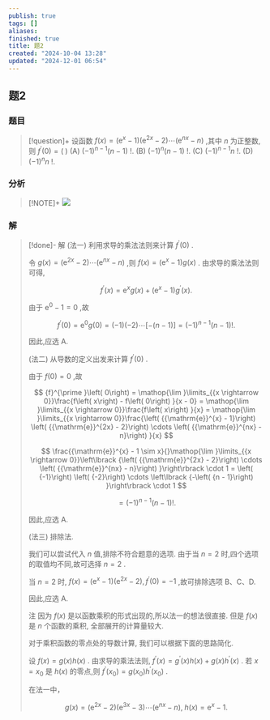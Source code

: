 ```yaml
---
publish: true
tags: []
aliases: 
finished: true
title: 题2
created: "2024-10-04 13:28"
updated: "2024-12-01 06:54"
---
```

## 题2
### 题目
> [!question]+
> 设函数 $f\left( x\right)  = \left( {{\mathrm{e}}^{x} - 1}\right) \left( {{\mathrm{e}}^{2x} - 2}\right) \cdots \left( {{\mathrm{e}}^{nx} - n}\right)$ ,其中 $n$ 为正整数,则 ${f}^{\prime }\left( 0\right)  = \left( \;\right)$
> (A) ${\left( -1\right) }^{n - 1}\left( {n - 1}\right)$ !. 
> (B) ${\left( -1\right) }^{n}\left( {n - 1}\right)$ !.
> (C) ${\left( -1\right) }^{n - 1}n$ !. 
> (D) ${\left( -1\right) }^{n}n$ !.
### 分析
> [!NOTE]+
> ![](https://img.hwenyi.live/202411201652383.webp)
### 解
> [!done]-
> 解 (法一) 利用求导的乘法法则来计算 ${f}^{\prime }\left( 0\right)$ .
> 
> 令 $g\left( x\right)  = \left( {{\mathrm{e}}^{2x} - 2}\right) \cdots \left( {{\mathrm{e}}^{nx} - n}\right)$ ,则 $f\left( x\right)  = \left( {{\mathrm{e}}^{x} - 1}\right) g\left( x\right)$ . 由求导的乘法法则可得,
> 
> $$
> {f}^{\prime }\left( x\right)  = {\mathrm{e}}^{x}g\left( x\right)  + \left( {{\mathrm{e}}^{x} - 1}\right) {g}^{\prime }\left( x\right) .
> $$
> 
> 由于 ${\mathrm{e}}^{0} - 1 = 0$ ,故
> 
> $$
> {f}^{\prime }\left( 0\right)  = {\mathrm{e}}^{0}g\left( 0\right)  = \left( {-1}\right) \left( {-2}\right) \cdots \left\lbrack  {-\left( {n - 1}\right) }\right\rbrack   = {\left( -1\right) }^{n - 1}\left( {n - 1}\right) !\text{.}
> $$
> 
> 因此,应选 A.
> 
> (法二) 从导数的定义出发来计算 ${f}^{\prime }\left( 0\right)$ .
> 
> 由于 $f\left( 0\right)  = 0$ ,故
> 
> $$
> {f}^{\prime }\left( 0\right)  = \mathop{\lim }\limits_{{x \rightarrow  0}}\frac{f\left( x\right)  - f\left( 0\right) }{x - 0} = \mathop{\lim }\limits_{{x \rightarrow  0}}\frac{f\left( x\right) }{x} = \mathop{\lim }\limits_{{x \rightarrow  0}}\frac{\left( {{\mathrm{e}}^{x} - 1}\right) \left( {{\mathrm{e}}^{2x} - 2}\right) \cdots \left( {{\mathrm{e}}^{nx} - n}\right) }{x}
> $$
> 
> $$
> \frac{{\mathrm{e}}^{x} - 1 \sim  x}{}\mathop{\lim }\limits_{{x \rightarrow  0}}\left\lbrack  {\left( {{\mathrm{e}}^{2x} - 2}\right) \cdots \left( {{\mathrm{e}}^{nx} - n}\right) }\right\rbrack   \cdot  1 = \left( {-1}\right) \left( {-2}\right) \cdots \left\lbrack  {-\left( {n - 1}\right) }\right\rbrack   \cdot  1
> $$
> 
> $$
> = {\left( -1\right) }^{n - 1}\left( {n - 1}\right) !\text{.}
> $$
> 
> 因此,应选 A.
> 
> (法三) 排除法.
> 
> 我们可以尝试代入 $n$ 值,排除不符合题意的选项. 由于当 $n = 2$ 时,四个选项的取值均不同,故可选择 $n = 2$ .
> 
> 当 $n = 2$ 时, $f\left( x\right)  = \left( {{\mathrm{e}}^{x} - 1}\right) \left( {{\mathrm{e}}^{2x} - 2}\right) ,{f}^{\prime }\left( 0\right)  =  - 1$ ,故可排除选项 B、C、D.
> 
> 因此,应选 A.
> 
> 注 因为 $f\left( x\right)$ 是以函数乘积的形式出现的,所以法一的想法很直接. 但是 $f\left( x\right)$ 是 $n$ 个函数的乘积, 全部展开的计算量较大.
> 
> 对于乘积函数的零点处的导数计算, 我们可以根据下面的思路简化.
> 
> 设 $f\left( x\right)  = g\left( x\right) h\left( x\right)$ . 由求导的乘法法则, ${f}^{\prime }\left( x\right)  = {g}^{\prime }\left( x\right) h\left( x\right)  + g\left( x\right) {h}^{\prime }\left( x\right)$ . 若 $x = {x}_{0}$ 是 $h\left( x\right)$ 的零点,则 ${f}^{\prime }\left( {x}_{0}\right)  = g\left( {x}_{0}\right) {h}^{\prime }\left( {x}_{0}\right)$ .
> 
> 在法一中，
> 
> $$
> g\left( x\right)  = \left( {{\mathrm{e}}^{2x} - 2}\right) \left( {{\mathrm{e}}^{3x} - 3}\right) \cdots \left( {{\mathrm{e}}^{nx} - n}\right) ,\;h\left( x\right)  = {\mathrm{e}}^{x} - 1.
> $$